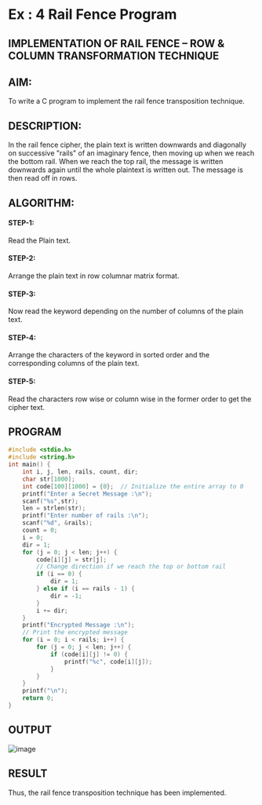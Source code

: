 # Ex : 4 Rail Fence Program

## IMPLEMENTATION OF RAIL FENCE – ROW & COLUMN TRANSFORMATION TECHNIQUE

## AIM:

To write a C program to implement the rail fence transposition technique.

## DESCRIPTION:

In the rail fence cipher, the plain text is written downwards and diagonally on successive "rails" of an imaginary fence, then moving up when we reach the bottom rail. When we reach the top rail, the message is written downwards again until the whole plaintext is written out. The message is then read off in rows.

## ALGORITHM:

#### STEP-1: 
Read the Plain text.
#### STEP-2: 
Arrange the plain text in row columnar matrix format.
#### STEP-3: 
Now read the keyword depending on the number of columns of the plain text.
#### STEP-4: 
Arrange the characters of the keyword in sorted order and the corresponding columns of the plain text.
#### STEP-5: 
Read the characters row wise or column wise in the former order to get the cipher text.

## PROGRAM
```C
#include <stdio.h>
#include <string.h>
int main() {
    int i, j, len, rails, count, dir;
    char str[1000];
    int code[100][1000] = {0};  // Initialize the entire array to 0
    printf("Enter a Secret Message :\n");
    scanf("%s",str);
    len = strlen(str);
    printf("Enter number of rails :\n");
    scanf("%d", &rails);
    count = 0;
    i = 0;
    dir = 1;  
    for (j = 0; j < len; j++) {
        code[i][j] = str[j];
        // Change direction if we reach the top or bottom rail
        if (i == 0) {
            dir = 1;
        } else if (i == rails - 1) {
            dir = -1;
        }
        i += dir;
    }
    printf("Encrypted Message :\n");
    // Print the encrypted message
    for (i = 0; i < rails; i++) {
        for (j = 0; j < len; j++) {
            if (code[i][j] != 0) {
                printf("%c", code[i][j]);
            }
        }
    }
    printf("\n");
    return 0;
}
```
## OUTPUT
![image](https://github.com/user-attachments/assets/3ef519ee-55e9-4e08-930a-c272f9213b78)

## RESULT
Thus, the rail fence transposition technique has been implemented.
